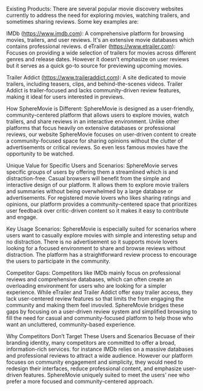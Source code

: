 Existing Products:
There are several popular movie discovery websites currently to address the need for exploring movies, watching trailers, and sometimes sharing reviews. Some key examples are:

IMDb (https://www.imdb.com): A comprehensive platform for browsing movies, trailers, and user reviews. It's an extensive movie databases which contains professional reviews.
d
eTrailer (https://www.etrailer.com): Focuses on providing a wide selection of trailers for movies across different genres and release dates. However it doesn’t emphasize on user reviews but it serves as a quick go-to source for previewing upcoming movies.

Trailer Addict (https://www.traileraddict.com): A site dedicated to movie trailers, including teasers, clips, and behind-the-scenes videos. Trailer Addict is trailer-focused and lacks community-driven review features, making it ideal for users interested in previews.

How SphereMovie is Different:
SphereMovie is designed as a user-friendly, community-centered platform that allows users to explore movies, watch trailers, and share reviews in an interactive environment. Unlike other platforms that focus heavily on extensive databases or professional reviews, our website SphereMovie focuses on user-driven content to create a community-focused space for sharing opinions without the clutter of advertisements or critical reviews. So even less famous movies have the opportunity to be watched.

Unique Value for Specific Users and Scenarios:
SphereMovie serves specific groups of users by offering them a streamlined which is and distraction-free. Casual browsers will benefit from the simple and interactive design of our platform. It allows them to explore movie trailers and summaries without being overwhelmed by a large database or advertisements. For registered movie lovers who likes sharing ratings and opinions, our platform provides a community-centered space that prioritizes user feedback over critic-driven content so it makes  it easy to contribute and engage.

Key Usage Scenarios:
SphereMovie is especially suited for scenarios where users want to casually explore movies with simple and interesting setup and no distraction. There is no advertisement so it supports movie lovers looking for a focused environment to share and browse reviews without distraction. The platform has a straightforward review process to encourage the users to participate in the community.

Competitor Gaps:
Competitors like IMDb mainly focus on professional reviews and comprehensive databases, which can often create an overloading environment for users who are looking for a simpler experience. While eTrailer and Trailer Addict offer easy trailer access, they lack user-centered review features so that limits the from engaging the community and making them feel invovled. SphereMovie bridges these gaps by focusing on a user-driven review system and simplified browsing to fill the need for casual and community-focused platform to help those who want an uncluttered, community-based experience.

Why Competitors Don’t Target These Users and Scenarios
Becuase of their branding identity, many competitors are committed to offer a broad, information-rich services. for instance IMDb relies on a massive databases and professional reviews to attract a wide audience. However our platform focuses on community engagement and simplicity, they would need to redesign their interfaces, reduce professional content, and emphasize user-driven features. SphereMovie uniquely suited to meet the users' nee who prefer a more focused and community-centered approach.
